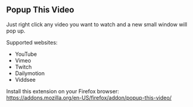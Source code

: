 ## Popup This Video

Just right click any video you want to watch and a new small window will pop up.

Supported websites:
- YouTube
- Vimeo
- Twitch
- Dailymotion
- Viddsee

Install this extension on your Firefox browser: https://addons.mozilla.org/en-US/firefox/addon/popup-this-video/